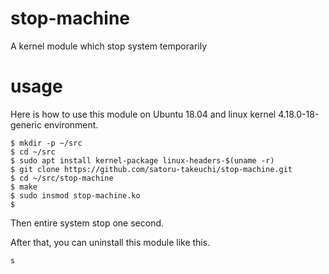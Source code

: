 # stop-machine
A kernel module which stop system temporarily

# usage

Here is how to use this module on Ubuntu 18.04 and linux kernel 4.18.0-18-generic environment.

```
$ mkdir -p ~/src
$ cd ~/src
$ sudo apt install kernel-package linux-headers-$(uname -r)
$ git clone https://github.com/satoru-takeuchi/stop-machine.git
$ cd ~/src/stop-machine
$ make
$ sudo insmod stop-machine.ko
$ 
```

Then entire system stop one second.

After that, you can uninstall this module like this.

```
s
